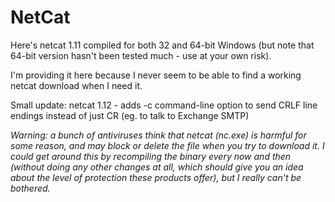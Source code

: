 # NetCat


Here's netcat 1.11 compiled for both 32 and 64-bit Windows (but note that 64-bit version hasn't been tested much - use at your own risk).

I'm providing it here because I never seem to be able to find a working netcat download when I need it.

Small update: netcat 1.12 - adds -c command-line option to send CRLF line endings instead of just CR (eg. to talk to Exchange SMTP) 


*Warning: a bunch of antiviruses think that netcat (nc.exe) is harmful for some reason, and may block or delete the file when you try to download it. I could get around this by recompiling the binary every now and then (without doing any other changes at all, which should give you an idea about the level of protection these products offer), but I really can't be bothered.*
